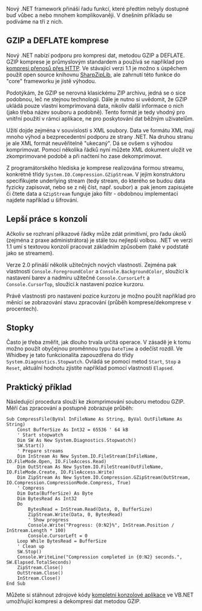 <!-- dcterms:identifier = aspnetcz#43 -->
<!-- dcterms:title = Komprese, stopky a lepší práce s konzolí ve Whidbey -->
<!-- dcterms:abstract = Jednoduchý prográmek ilustrující některé novinky v .NET 2.0 (Whidbey) -->
<!-- np9:categoryId = 1 -->
<!-- x4w:category = Programování -->
<!-- np9:authorId = 1 -->
<!-- np9:authorEmail = michal.valasek@altairis.cz -->
<!-- dcterms:creator = Michal Altair Valášek -->
<!-- dcterms:created = 2005-08-05T22:37:54.79+02:00 -->
<!-- dcterms:dateAccepted = 2005-08-05T22:37:54.79+02:00 -->

Nový .NET framework přináší řadu funkcí, které předtím nebyly dostupné buď vůbec a nebo mnohem komplikovaněji. V dnešním příkladu se podíváme na tři z nich.

## GZIP a DEFLATE komprese

Nový .NET nabízí podporu pro kompresi dat, metodou GZIP a DEFLATE. GZIP komprese je průmyslovým standardem a používá se například pro [kompresi přenosů přes HTTP](/entry/article-20050102.aspx). Ve stávající verzi 1.1 je možno s úspěchem použít open source knihovnu [SharpZipLib](http://www.icsharpcode.net/OpenSource/SharpZipLib/Default.aspx), ale zahrnutí této funkce do "core" frameworku je jistě výhodou.

Podotýkám, že GZIP se nerovná klasickému ZIP archivu, jedná se o sice podobnou, leč ne stejnou technologii. Dále je nutno si uvědomit, že GZIP ukládá pouze vlastní komprimovaná data, nikoliv další informace o nich (jako třeba název souboru a podobně). Tento formát je tedy vhodný pro vnitřní použití v rámci aplikace, ne pro poskytování dat běžným uživatelům.

Užití dojde zejména v souvislosti s XML soubory. Data ve formátu XML mají mnoho výhod a bezprecedentní podporu ze strany .NET. Na druhou stranu je ale XML formát neuvěřitelně "ukecaný". Dá se ovšem s výhodou komprimovat. Pomocí několika řádků nyní můžete XML dokument uložit ve zkomprimované podobě a při načtení ho zase dekomprimovat.

Z programátorského hlediska je komprese realizována formou streamu, konkrétně třídy `System.IO.Compression.GZipStream`. V jejím konstruktoru specifikujete underlying stream (tedy stream, do kterého se budou data fyzicky zapisovat, nebo se z něj číst, např. soubor) a  pak jenom zapisujete či čtete data a `GZipStream` funguje jako filtr - obdobnou implementaci najdete například u šifrování.

## Lepší práce s konzolí

Ačkoliv se rozhraní příkazové řádky může zdát primitivní, pro řadu úkolů (zejména z praxe administrátora) je stále tou nejlepší volbou. .NET ve verzi 1.1 umí s textovou konzolí pracovat základním způsobem (také v podstatě jako se streamem).

Verze 2.0 přináší několik užitečných nových vlastností. Zejména pak vlastnosti `Console.ForegroundColor` a `Console.BackgroundColor`, sloužící k nastavení barev a nadmíru užitečné `Console.CursorLeft` a `Console.CursorTop`, sloužící.k nastavení pozice kurzoru.

Právě vlastnosti pro nastavení pozice kurzoru je možno použít například pro měnící se zobrazování stavu zpracování (průběh komprese/dekomprese v procentech).

## Stopky

Často je třeba změřit, jak dlouho trvala určitá operace. V zásadě je k tomu možno použít obyčejnou proměnnou typu `DateTime` a odečíst rozdíl. Ve Whidbey je tato funkcionalita zapouzdřena do třídy `System.Diagnostics.Stopwatch`. Ovládá se pomocí metod `Start`, `Stop` a `Reset`, aktuální hodnotu zjistíte například pomocí vlastnosti `Elapsed`.

## Praktický příklad

Následující procedura slouží ke zkomprimování souboru metodou GZIP. Měří čas zpracování a postupně zobrazuje průběh:

    Sub CompressFile(ByVal InFileName As String, ByVal OutFileName As String)
        Const BufferSize As Int32 = 65536 ' 64 kB
        ' Start stopwatch
        Dim SW As New System.Diagnostics.Stopwatch()
        SW.Start()
        ' Prepare streams
        Dim InStream As New System.IO.FileStream(InFileName, IO.FileMode.Open, IO.FileAccess.Read)
        Dim OutStream As New System.IO.FileStream(OutFileName, IO.FileMode.Create, IO.FileAccess.Write)
        Dim ZipStream As New System.IO.Compression.GZipStream(OutStream, IO.Compression.CompressionMode.Compress, True)
        ' Compress
        Dim Data(BufferSize) As Byte
        Dim BytesRead As Int32
        Do
            BytesRead = InStream.Read(Data, 0, BufferSize)
            ZipStream.Write(Data, 0, BytesRead)
            ' Show progress
            Console.Write("Progress: {0:N2}%", InStream.Position / InStream.Length * 100)
            Console.CursorLeft = 0
        Loop While BytesRead = BufferSize
        ' Clean up
        SW.Stop()
        Console.WriteLine("Compression completed in {0:N2} seconds.", SW.Elapsed.TotalSeconds)
        ZipStream.Close()
        OutStream.Close()
        InStream.Close()
    End Sub

Můžete si stáhnout zdrojové kódy [kompletní konzolové aplikace](https://www.cdn.altairis.cz/Blog/2005/20050805-cgz.zip) ve VB.NET umožňující kompresi a dekompresi dat metodou GZIP.